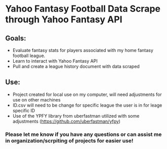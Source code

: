 # Yahoo Fantasy Football Data Scrape through Yahoo Fantasy API
## Goals:
  - Evaluate fantasy stats for players associated with my home fantasy football league.
  - Learn to interact with Yahoo Fantasy API
  - Pull and create a league history document with data scraped

## Use:
  - Project created for local use on my computer, will need adjustments for use on other machines
  - ID.csv will need to be change for specific league the user is in for leage specific ID
  - Use of the YPFY library from uberfastman utilized with some adjustments (https://github.com/uberfastman/yfpy)

### Please let me know if you have any questions or can assist me in organization/scrpiting of projects for easier use!
